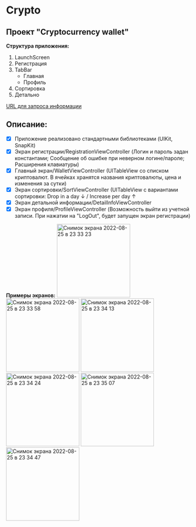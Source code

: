 # Crypto

## Проект "Cryptocurrency wallet"

**Структура приложения:**
1. LaunchScreen
2. Регистрация
3. TabBar
    * Главная
    * Профиль
4. Сортировка
5. Детально

[URL для запроса информации](https://data.messari.io/api/v1/assets)

## Описание:
- [X] Приложение реализовано стандартными библиотеками (UIKit, SnapKit)
- [X] Экран регистрации/RegistrationViewController 
(Логин и пароль задан константами; Сообщение об ошибке при неверном логине/пароле; Расширения клавиатуры)
- [X] Главный экран/WalletViewController
(UITableView со списком криптовалют. В ячейках хранятся названия криптовалюты, цена и изменения за сутки)
- [X] Экран сортировки/SortViewController
(UITableView с вариантами сортировки: Drop in a day ↓ / Increase per day ↑
- [X] Экран детальной информации/DetailInfoViewController
- [X] Экран профиля/ProfileViewController
(Возможность выйти из учетной записи. При нажатии на "LogOut", будет запущен экран регистрации)

**Примеры экранов:**
<img width="200" alt="Снимок экрана 2022-08-25 в 23 33 23" src="https://user-images.githubusercontent.com/99760600/186769230-00b77a35-a170-42bb-bf9f-067c1f04cbd2.png">
<img width="200" alt="Снимок экрана 2022-08-25 в 23 33 58" src="https://user-images.githubusercontent.com/99760600/186769285-03bb8753-4286-43c0-9884-4256a7e8eeef.png">
<img width="200" alt="Снимок экрана 2022-08-25 в 23 34 13" src="https://user-images.githubusercontent.com/99760600/186769345-5592aea7-4f6a-4250-a6bf-c38435b603ad.png">
<img width="200" alt="Снимок экрана 2022-08-25 в 23 34 24" src="https://user-images.githubusercontent.com/99760600/186769404-48f332af-d461-4d29-bef5-4cffda8d18e4.png">
<img width="200" alt="Снимок экрана 2022-08-25 в 23 35 07" src="https://user-images.githubusercontent.com/99760600/186769409-601b2e1d-51da-468e-9ddf-9fac7d3d6a66.png">
<img width="200" alt="Снимок экрана 2022-08-25 в 23 34 47" src="https://user-images.githubusercontent.com/99760600/186769413-6006960f-af07-4a9f-8e42-e0b3458ee1c5.png">
